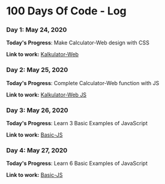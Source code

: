 # 100 Days Of Code - Log

### Day 1: May 24, 2020 

**Today's Progress**: Make Calculator-Web design with CSS

**Link to work:** [Kalkulator-Web](https://github.com/hafizha19/Kalkulator-Web)

### Day 2: May 25, 2020 

**Today's Progress**: Complete Calculator-Web function with JS

**Link to work:** [Kalkulator-Web JS](https://github.com/hafizha19/Kalkulator-Web/blob/master/assets/kalkulator.js)

### Day 3: May 26, 2020 

**Today's Progress**: Learn 3 Basic Examples of JavaScript

**Link to work:** [Basic-JS](https://github.com/hafizha19/JS-Basic)

### Day 4: May 27, 2020 

**Today's Progress**: Learn 6 Basic Examples of JavaScript

**Link to work:** [Basic-JS](https://github.com/hafizha19/JS-Basic)
